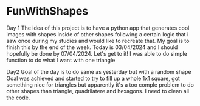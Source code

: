 # FunWithShapes
Day 1
The idea of this project is to have a python app that generates cool images with shapes inside of other shapes following a certain logic that i saw once during my studies and would like to recreate that.
My goal is to finish this by the end of the week. Today is 03/04/2024 and I should hopefully be done by 07/04/2024. Let's get to it!
I was able to do simple function to do what I want with one triangle

Day2
Goal of the day is to do same as yesterday but with a random shape
Goal was achieved and started to try to fill up a whole 1x1 square, got something nice for triangles but apparently it's a too comple problem to do other shapes than triangle, quadrilatere and hexagons. 
I need to clean all the code.